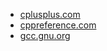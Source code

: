 + [cplusplus.com](https://cplusplus.com/)
+ [cppreference.com](https://en.cppreference.com/w/)
+ [gcc.gnu.org](https://gcc.gnu.org/)

